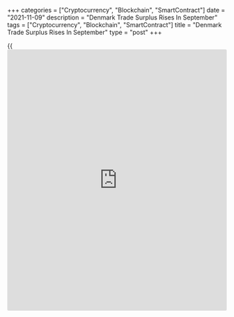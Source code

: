 +++
categories = ["Cryptocurrency", "Blockchain", "SmartContract"]
date = "2021-11-09"
description = "Denmark Trade Surplus Rises In September"
tags = ["Cryptocurrency", "Blockchain", "SmartContract"]
title = "Denmark Trade Surplus Rises In September"
type = "post"
+++

{{<iframe id="large-banner" src="https://www.bounty.group/#slide=8.0" width="100%" height="600" scrolling="no" style="border: 0px solid rgb(216, 221, 230); border-radius: 3px;">}}

Denmark's trade surplus increased in September, data from Statistics
Denmark showed on Tuesday.

The total trade surplus rose to DKK 12.8 billion in September from DKK
12.2 billion in August.

Exports and imports increased by 4.6 percent, each monthly in September.

The goods trade surplus fell to DKK 4.2 billion in September from DKK
5.9 billion in August. Goods exports rose 3.9 percent and imports gained
6.8 percent.

The surplus in the services trade rose to DKK 8.5 billion in September
from DKK 6.3 billion in the previous month. Exports increased 5.7
percent and imports rose 1.3 percent.

The current account surplus increased to DKK 16.1 billion in September
from DKK 15.1 billion in August.

For comments and feedback [contact](https://www.playgroundfx.com/contact/): editorial@rtt[news](https://www.letsplayfx.com/blog/forex-news-website/).com

[Economic News][1]

 **What parts of the world are seeing the best (and worst) economic
performances lately? Click[here][2] to check out our [Econ Scorecard][2]
and find out! See up-to-the-moment [ranking](https://www.playgroundfx.com/blog/crypto-exchange-ranking/)s for the best and worst
performers in [GDP][2], [unemployment rate][3], [inflation][4] and much
more.**

   1. www.rtt[news](https://www.letsplayfx.com/blog/forex-news-website/).com/Content/EconomicNews.aspx
   2. www.rtt[news](https://www.letsplayfx.com/blog/forex-news-website/).com/economic-scorecard/world-rank/GDP/highest-performance.aspx
   3. www.rtt[news](https://www.letsplayfx.com/blog/forex-news-website/).com/economic-scorecard/world-rank/unemployment-rate/lowest-performance.aspx
   4. www.rtt[news](https://www.letsplayfx.com/blog/forex-news-website/).com/economic-scorecard/world-rank/CPI/highest-performance.aspx
